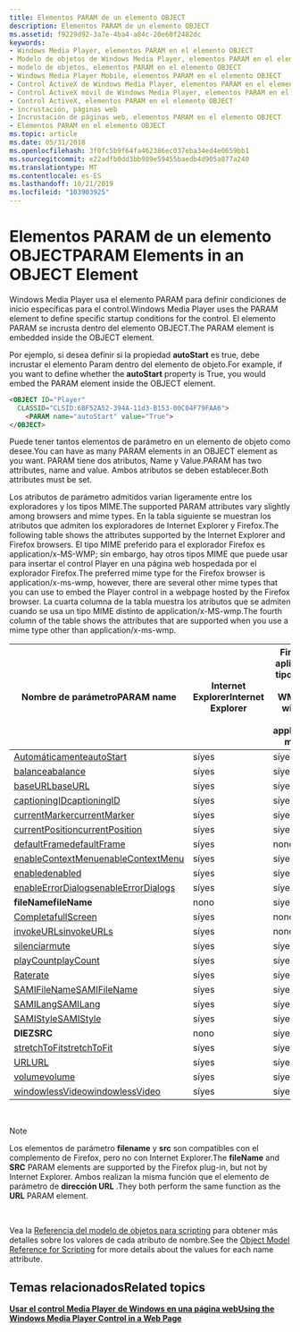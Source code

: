 ```yaml
---
title: Elementos PARAM de un elemento OBJECT
description: Elementos PARAM de un elemento OBJECT
ms.assetid: f9229d92-3a7e-4ba4-a84c-20e60f2482dc
keywords:
- Windows Media Player, elementos PARAM en el elemento OBJECT
- Modelo de objetos de Windows Media Player, elementos PARAM en el elemento OBJECT
- modelo de objetos, elementos PARAM en el elemento OBJECT
- Windows Media Player Mobile, elementos PARAM en el elemento OBJECT
- Control ActiveX de Windows Media Player, elementos PARAM en el elemento OBJECT
- Control ActiveX móvil de Windows Media Player, elementos PARAM en el elemento OBJECT
- Control ActiveX, elementos PARAM en el elemento OBJECT
- incrustación, páginas web
- Incrustación de páginas web, elementos PARAM en el elemento OBJECT
- Elementos PARAM en el elemento OBJECT
ms.topic: article
ms.date: 05/31/2018
ms.openlocfilehash: 3f0fc5b9f64fa462386ec037eba34ed4e0659bb1
ms.sourcegitcommit: e22adfb0dd3bb989e59455baedb4d905a877a240
ms.translationtype: MT
ms.contentlocale: es-ES
ms.lasthandoff: 10/21/2019
ms.locfileid: "103903925"
---
```

# <a name="param-elements-in-an-object-element"></a><span data-ttu-id="baf52-113">Elementos PARAM de un elemento OBJECT</span><span class="sxs-lookup"><span data-stu-id="baf52-113">PARAM Elements in an OBJECT Element</span></span>

<span data-ttu-id="baf52-114">Windows Media Player usa el elemento PARAM para definir condiciones de inicio específicas para el control.</span><span class="sxs-lookup"><span data-stu-id="baf52-114">Windows Media Player uses the PARAM element to define specific startup conditions for the control.</span></span> <span data-ttu-id="baf52-115">El elemento PARAM se incrusta dentro del elemento OBJECT.</span><span class="sxs-lookup"><span data-stu-id="baf52-115">The PARAM element is embedded inside the OBJECT element.</span></span>

<span data-ttu-id="baf52-116">Por ejemplo, si desea definir si la propiedad **autoStart** es true, debe incrustar el elemento Param dentro del elemento de objeto.</span><span class="sxs-lookup"><span data-stu-id="baf52-116">For example, if you want to define whether the **autoStart** property is True, you would embed the PARAM element inside the OBJECT element.</span></span>


```HTML
<OBJECT ID="Player"
  CLASSID="CLSID:6BF52A52-394A-11d3-B153-00C04F79FAA6">
    <PARAM name="autoStart" value="True">
</OBJECT>
```



<span data-ttu-id="baf52-117">Puede tener tantos elementos de parámetro en un elemento de objeto como desee.</span><span class="sxs-lookup"><span data-stu-id="baf52-117">You can have as many PARAM elements in an OBJECT element as you want.</span></span> <span data-ttu-id="baf52-118">PARAM tiene dos atributos, Name y Value.</span><span class="sxs-lookup"><span data-stu-id="baf52-118">PARAM has two attributes, name and value.</span></span> <span data-ttu-id="baf52-119">Ambos atributos se deben establecer.</span><span class="sxs-lookup"><span data-stu-id="baf52-119">Both attributes must be set.</span></span>

<span data-ttu-id="baf52-120">Los atributos de parámetro admitidos varían ligeramente entre los exploradores y los tipos MIME.</span><span class="sxs-lookup"><span data-stu-id="baf52-120">The supported PARAM attributes vary slightly among browsers and mime types.</span></span> <span data-ttu-id="baf52-121">En la tabla siguiente se muestran los atributos que admiten los exploradores de Internet Explorer y Firefox.</span><span class="sxs-lookup"><span data-stu-id="baf52-121">The following table shows the attributes supported by the Internet Explorer and Firefox browsers.</span></span> <span data-ttu-id="baf52-122">El tipo MIME preferido para el explorador Firefox es application/x-MS-WMP; sin embargo, hay otros tipos MIME que puede usar para insertar el control Player en una página web hospedada por el explorador Firefox.</span><span class="sxs-lookup"><span data-stu-id="baf52-122">The preferred mime type for the Firefox browser is application/x-ms-wmp, however, there are several other mime types that you can use to embed the Player control in a webpage hosted by the Firefox browser.</span></span> <span data-ttu-id="baf52-123">La cuarta columna de la tabla muestra los atributos que se admiten cuando se usa un tipo MIME distinto de application/x-MS-wmp.</span><span class="sxs-lookup"><span data-stu-id="baf52-123">The fourth column of the table shows the attributes that are supported when you use a mime type other than application/x-ms-wmp.</span></span>



| <span data-ttu-id="baf52-124">Nombre de parámetro</span><span class="sxs-lookup"><span data-stu-id="baf52-124">PARAM name</span></span>                                            | <span data-ttu-id="baf52-125">Internet Explorer</span><span class="sxs-lookup"><span data-stu-id="baf52-125">Internet Explorer</span></span> | <span data-ttu-id="baf52-126">Firefox con aplicación de tipo MIME/x-MS-WMP</span><span class="sxs-lookup"><span data-stu-id="baf52-126">Firefox with mime type application/x-ms-wmp</span></span> | <span data-ttu-id="baf52-127">Firefox con cualquier otro tipo MIME</span><span class="sxs-lookup"><span data-stu-id="baf52-127">Firefox with any other mime type</span></span> |
|-------------------------------------------------------|-------------------|---------------------------------------------|----------------------------------|
| [<span data-ttu-id="baf52-128">Automáticamente</span><span class="sxs-lookup"><span data-stu-id="baf52-128">autoStart</span></span>](settings-autostart.md)                   | <span data-ttu-id="baf52-129">sí</span><span class="sxs-lookup"><span data-stu-id="baf52-129">yes</span></span>               | <span data-ttu-id="baf52-130">sí</span><span class="sxs-lookup"><span data-stu-id="baf52-130">yes</span></span>                                         | <span data-ttu-id="baf52-131">sí</span><span class="sxs-lookup"><span data-stu-id="baf52-131">yes</span></span>                              |
| [<span data-ttu-id="baf52-132">balancea</span><span class="sxs-lookup"><span data-stu-id="baf52-132">balance</span></span>](settings-balance.md)                       | <span data-ttu-id="baf52-133">sí</span><span class="sxs-lookup"><span data-stu-id="baf52-133">yes</span></span>               | <span data-ttu-id="baf52-134">sí</span><span class="sxs-lookup"><span data-stu-id="baf52-134">yes</span></span>                                         | <span data-ttu-id="baf52-135">sí</span><span class="sxs-lookup"><span data-stu-id="baf52-135">yes</span></span>                              |
| [<span data-ttu-id="baf52-136">baseURL</span><span class="sxs-lookup"><span data-stu-id="baf52-136">baseURL</span></span>](settings-baseurl.md)                       | <span data-ttu-id="baf52-137">sí</span><span class="sxs-lookup"><span data-stu-id="baf52-137">yes</span></span>               | <span data-ttu-id="baf52-138">sí</span><span class="sxs-lookup"><span data-stu-id="baf52-138">yes</span></span>                                         | <span data-ttu-id="baf52-139">sí</span><span class="sxs-lookup"><span data-stu-id="baf52-139">yes</span></span>                              |
| [<span data-ttu-id="baf52-140">captioningID</span><span class="sxs-lookup"><span data-stu-id="baf52-140">captioningID</span></span>](closedcaption-captioningid.md)        | <span data-ttu-id="baf52-141">sí</span><span class="sxs-lookup"><span data-stu-id="baf52-141">yes</span></span>               | <span data-ttu-id="baf52-142">sí</span><span class="sxs-lookup"><span data-stu-id="baf52-142">yes</span></span>                                         | <span data-ttu-id="baf52-143">sí</span><span class="sxs-lookup"><span data-stu-id="baf52-143">yes</span></span>                              |
| [<span data-ttu-id="baf52-144">currentMarker</span><span class="sxs-lookup"><span data-stu-id="baf52-144">currentMarker</span></span>](controls-currentmarker.md)           | <span data-ttu-id="baf52-145">sí</span><span class="sxs-lookup"><span data-stu-id="baf52-145">yes</span></span>               | <span data-ttu-id="baf52-146">sí</span><span class="sxs-lookup"><span data-stu-id="baf52-146">yes</span></span>                                         | <span data-ttu-id="baf52-147">sí</span><span class="sxs-lookup"><span data-stu-id="baf52-147">yes</span></span>                              |
| [<span data-ttu-id="baf52-148">currentPosition</span><span class="sxs-lookup"><span data-stu-id="baf52-148">currentPosition</span></span>](controls-currentposition.md)       | <span data-ttu-id="baf52-149">sí</span><span class="sxs-lookup"><span data-stu-id="baf52-149">yes</span></span>               | <span data-ttu-id="baf52-150">sí</span><span class="sxs-lookup"><span data-stu-id="baf52-150">yes</span></span>                                         | <span data-ttu-id="baf52-151">sí</span><span class="sxs-lookup"><span data-stu-id="baf52-151">yes</span></span>                              |
| [<span data-ttu-id="baf52-152">defaultFrame</span><span class="sxs-lookup"><span data-stu-id="baf52-152">defaultFrame</span></span>](settings-defaultframe.md)             | <span data-ttu-id="baf52-153">sí</span><span class="sxs-lookup"><span data-stu-id="baf52-153">yes</span></span>               | <span data-ttu-id="baf52-154">no</span><span class="sxs-lookup"><span data-stu-id="baf52-154">no</span></span>                                          | <span data-ttu-id="baf52-155">no</span><span class="sxs-lookup"><span data-stu-id="baf52-155">no</span></span>                               |
| [<span data-ttu-id="baf52-156">enableContextMenu</span><span class="sxs-lookup"><span data-stu-id="baf52-156">enableContextMenu</span></span>](player-enablecontextmenu.md)     | <span data-ttu-id="baf52-157">sí</span><span class="sxs-lookup"><span data-stu-id="baf52-157">yes</span></span>               | <span data-ttu-id="baf52-158">sí</span><span class="sxs-lookup"><span data-stu-id="baf52-158">yes</span></span>                                         | <span data-ttu-id="baf52-159">sí</span><span class="sxs-lookup"><span data-stu-id="baf52-159">yes</span></span>                              |
| [<span data-ttu-id="baf52-160">enabled</span><span class="sxs-lookup"><span data-stu-id="baf52-160">enabled</span></span>](player-enabled.md)                         | <span data-ttu-id="baf52-161">sí</span><span class="sxs-lookup"><span data-stu-id="baf52-161">yes</span></span>               | <span data-ttu-id="baf52-162">sí</span><span class="sxs-lookup"><span data-stu-id="baf52-162">yes</span></span>                                         | <span data-ttu-id="baf52-163">sí</span><span class="sxs-lookup"><span data-stu-id="baf52-163">yes</span></span>                              |
| [<span data-ttu-id="baf52-164">enableErrorDialogs</span><span class="sxs-lookup"><span data-stu-id="baf52-164">enableErrorDialogs</span></span>](settings-enableerrordialogs.md) | <span data-ttu-id="baf52-165">sí</span><span class="sxs-lookup"><span data-stu-id="baf52-165">yes</span></span>               | <span data-ttu-id="baf52-166">sí</span><span class="sxs-lookup"><span data-stu-id="baf52-166">yes</span></span>                                         | <span data-ttu-id="baf52-167">no</span><span class="sxs-lookup"><span data-stu-id="baf52-167">no</span></span>                               |
| <span data-ttu-id="baf52-168">**fileName**</span><span class="sxs-lookup"><span data-stu-id="baf52-168">**fileName**</span></span>                                          | <span data-ttu-id="baf52-169">no</span><span class="sxs-lookup"><span data-stu-id="baf52-169">no</span></span>                | <span data-ttu-id="baf52-170">sí</span><span class="sxs-lookup"><span data-stu-id="baf52-170">yes</span></span>                                         | <span data-ttu-id="baf52-171">sí</span><span class="sxs-lookup"><span data-stu-id="baf52-171">yes</span></span>                              |
| [<span data-ttu-id="baf52-172">Completa</span><span class="sxs-lookup"><span data-stu-id="baf52-172">fullScreen</span></span>](player-fullscreen.md)                   | <span data-ttu-id="baf52-173">sí</span><span class="sxs-lookup"><span data-stu-id="baf52-173">yes</span></span>               | <span data-ttu-id="baf52-174">no</span><span class="sxs-lookup"><span data-stu-id="baf52-174">no</span></span>                                          | <span data-ttu-id="baf52-175">no</span><span class="sxs-lookup"><span data-stu-id="baf52-175">no</span></span>                               |
| [<span data-ttu-id="baf52-176">invokeURLs</span><span class="sxs-lookup"><span data-stu-id="baf52-176">invokeURLs</span></span>](settings-invokeurls.md)                 | <span data-ttu-id="baf52-177">sí</span><span class="sxs-lookup"><span data-stu-id="baf52-177">yes</span></span>               | <span data-ttu-id="baf52-178">no</span><span class="sxs-lookup"><span data-stu-id="baf52-178">no</span></span>                                          | <span data-ttu-id="baf52-179">no</span><span class="sxs-lookup"><span data-stu-id="baf52-179">no</span></span>                               |
| [<span data-ttu-id="baf52-180">silenciar</span><span class="sxs-lookup"><span data-stu-id="baf52-180">mute</span></span>](settings-mute.md)                             | <span data-ttu-id="baf52-181">sí</span><span class="sxs-lookup"><span data-stu-id="baf52-181">yes</span></span>               | <span data-ttu-id="baf52-182">sí</span><span class="sxs-lookup"><span data-stu-id="baf52-182">yes</span></span>                                         | <span data-ttu-id="baf52-183">sí</span><span class="sxs-lookup"><span data-stu-id="baf52-183">yes</span></span>                              |
| [<span data-ttu-id="baf52-184">playCount</span><span class="sxs-lookup"><span data-stu-id="baf52-184">playCount</span></span>](settings-playcount.md)                   | <span data-ttu-id="baf52-185">sí</span><span class="sxs-lookup"><span data-stu-id="baf52-185">yes</span></span>               | <span data-ttu-id="baf52-186">sí</span><span class="sxs-lookup"><span data-stu-id="baf52-186">yes</span></span>                                         | <span data-ttu-id="baf52-187">no</span><span class="sxs-lookup"><span data-stu-id="baf52-187">no</span></span>                               |
| [<span data-ttu-id="baf52-188">Rate</span><span class="sxs-lookup"><span data-stu-id="baf52-188">rate</span></span>](settings-rate.md)                             | <span data-ttu-id="baf52-189">sí</span><span class="sxs-lookup"><span data-stu-id="baf52-189">yes</span></span>               | <span data-ttu-id="baf52-190">sí</span><span class="sxs-lookup"><span data-stu-id="baf52-190">yes</span></span>                                         | <span data-ttu-id="baf52-191">sí</span><span class="sxs-lookup"><span data-stu-id="baf52-191">yes</span></span>                              |
| [<span data-ttu-id="baf52-192">SAMIFileName</span><span class="sxs-lookup"><span data-stu-id="baf52-192">SAMIFileName</span></span>](closedcaption-samifilename.md)        | <span data-ttu-id="baf52-193">sí</span><span class="sxs-lookup"><span data-stu-id="baf52-193">yes</span></span>               | <span data-ttu-id="baf52-194">sí</span><span class="sxs-lookup"><span data-stu-id="baf52-194">yes</span></span>                                         | <span data-ttu-id="baf52-195">sí</span><span class="sxs-lookup"><span data-stu-id="baf52-195">yes</span></span>                              |
| [<span data-ttu-id="baf52-196">SAMILang</span><span class="sxs-lookup"><span data-stu-id="baf52-196">SAMILang</span></span>](closedcaption-samilang.md)                | <span data-ttu-id="baf52-197">sí</span><span class="sxs-lookup"><span data-stu-id="baf52-197">yes</span></span>               | <span data-ttu-id="baf52-198">sí</span><span class="sxs-lookup"><span data-stu-id="baf52-198">yes</span></span>                                         | <span data-ttu-id="baf52-199">sí</span><span class="sxs-lookup"><span data-stu-id="baf52-199">yes</span></span>                              |
| [<span data-ttu-id="baf52-200">SAMIStyle</span><span class="sxs-lookup"><span data-stu-id="baf52-200">SAMIStyle</span></span>](closedcaption-samistyle.md)              | <span data-ttu-id="baf52-201">sí</span><span class="sxs-lookup"><span data-stu-id="baf52-201">yes</span></span>               | <span data-ttu-id="baf52-202">sí</span><span class="sxs-lookup"><span data-stu-id="baf52-202">yes</span></span>                                         | <span data-ttu-id="baf52-203">sí</span><span class="sxs-lookup"><span data-stu-id="baf52-203">yes</span></span>                              |
| <span data-ttu-id="baf52-204">**DIEZ**</span><span class="sxs-lookup"><span data-stu-id="baf52-204">**SRC**</span></span>                                               | <span data-ttu-id="baf52-205">no</span><span class="sxs-lookup"><span data-stu-id="baf52-205">no</span></span>                | <span data-ttu-id="baf52-206">sí</span><span class="sxs-lookup"><span data-stu-id="baf52-206">yes</span></span>                                         | <span data-ttu-id="baf52-207">sí</span><span class="sxs-lookup"><span data-stu-id="baf52-207">yes</span></span>                              |
| [<span data-ttu-id="baf52-208">stretchToFit</span><span class="sxs-lookup"><span data-stu-id="baf52-208">stretchToFit</span></span>](player-stretchtofit.md)               | <span data-ttu-id="baf52-209">sí</span><span class="sxs-lookup"><span data-stu-id="baf52-209">yes</span></span>               | <span data-ttu-id="baf52-210">sí</span><span class="sxs-lookup"><span data-stu-id="baf52-210">yes</span></span>                                         | <span data-ttu-id="baf52-211">no</span><span class="sxs-lookup"><span data-stu-id="baf52-211">no</span></span>                               |
| [<span data-ttu-id="baf52-212">URL</span><span class="sxs-lookup"><span data-stu-id="baf52-212">URL</span></span>](player-url.md)                                 | <span data-ttu-id="baf52-213">sí</span><span class="sxs-lookup"><span data-stu-id="baf52-213">yes</span></span>               | <span data-ttu-id="baf52-214">sí</span><span class="sxs-lookup"><span data-stu-id="baf52-214">yes</span></span>                                         | <span data-ttu-id="baf52-215">sí</span><span class="sxs-lookup"><span data-stu-id="baf52-215">yes</span></span>                              |
| [<span data-ttu-id="baf52-216">volume</span><span class="sxs-lookup"><span data-stu-id="baf52-216">volume</span></span>](settings-volume.md)                         | <span data-ttu-id="baf52-217">sí</span><span class="sxs-lookup"><span data-stu-id="baf52-217">yes</span></span>               | <span data-ttu-id="baf52-218">sí</span><span class="sxs-lookup"><span data-stu-id="baf52-218">yes</span></span>                                         | <span data-ttu-id="baf52-219">sí</span><span class="sxs-lookup"><span data-stu-id="baf52-219">yes</span></span>                              |
| [<span data-ttu-id="baf52-220">windowlessVideo</span><span class="sxs-lookup"><span data-stu-id="baf52-220">windowlessVideo</span></span>](player-windowlessvideo.md)         | <span data-ttu-id="baf52-221">sí</span><span class="sxs-lookup"><span data-stu-id="baf52-221">yes</span></span>               | <span data-ttu-id="baf52-222">sí</span><span class="sxs-lookup"><span data-stu-id="baf52-222">yes</span></span>                                         | <span data-ttu-id="baf52-223">sí</span><span class="sxs-lookup"><span data-stu-id="baf52-223">yes</span></span>                              |



 

> [!Note]  
> <span data-ttu-id="baf52-224">Los elementos de parámetro **filename** y **src** son compatibles con el complemento de Firefox, pero no con Internet Explorer.</span><span class="sxs-lookup"><span data-stu-id="baf52-224">The **fileName** and **SRC** PARAM elements are supported by the Firefox plug-in, but not by Internet Explorer.</span></span> <span data-ttu-id="baf52-225">Ambos realizan la misma función que el elemento de parámetro de **dirección URL** .</span><span class="sxs-lookup"><span data-stu-id="baf52-225">They both perform the same function as the **URL** PARAM element.</span></span>

 

<span data-ttu-id="baf52-226">Vea la [Referencia del modelo de objetos para scripting](object-model-reference-for-scripting.md) para obtener más detalles sobre los valores de cada atributo de nombre.</span><span class="sxs-lookup"><span data-stu-id="baf52-226">See the [Object Model Reference for Scripting](object-model-reference-for-scripting.md) for more details about the values for each name attribute.</span></span>

## <a name="related-topics"></a><span data-ttu-id="baf52-227">Temas relacionados</span><span class="sxs-lookup"><span data-stu-id="baf52-227">Related topics</span></span>

<dl> <dt>

[<span data-ttu-id="baf52-228">**Usar el control Media Player de Windows en una página web**</span><span class="sxs-lookup"><span data-stu-id="baf52-228">**Using the Windows Media Player Control in a Web Page**</span></span>](using-the-windows-media-player-control-in-a-web-page.md)
</dt> </dl>

 

 




